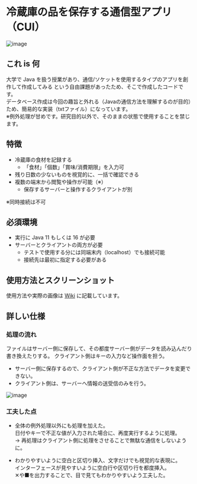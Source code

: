 # 冷蔵庫の品を保存する通信型アプリ（CUI）

![image](https://user-images.githubusercontent.com/73014392/230713467-10e13b07-972c-4057-9742-024ec44faf8e.png)

## これ is 何

大学で Java を扱う授業があり、通信/ソケットを使用するタイプのアプリを創作して作成してみる という自由課題があったため、そこで作成したコードです。  
データベース作成は今回の趣旨と外れる（Javaの通信方法を理解するのが目的）ため、簡易的な実装（txtファイル）になっています。  
※例外処理が甘めです。研究目的以外で、そのままの状態で使用することを禁じます。

## 特徴

- 冷蔵庫の食材を記録する
    - 「食材」「個数」「賞味/消費期限」を入力可
- 残り日数の少ないものを視覚的に、一括で確認できる
- 複数の端末から閲覧や操作が可能（※）
    - 保存するサーバーと操作するクライアントが別

※同時接続は不可

## 必須環境

- 実行に Java 11 もしくは 16 が必要
- サーバーとクライアントの両方が必要
    - テストで使用する分には同端末内（localhost）でも接続可能
    - 接続先は最初に指定する必要がある

## 使用方法とスクリーンショット

使用方法や実際の画像は [Wiki](https://github.com/Tsut-ps/fridge-net-java/wiki) に記載しています。

## 詳しい仕様

### 処理の流れ

ファイルはサーバー側に保存して、その都度サーバー側がデータを読み込んだり書き換えたりする。
クライアント側はキーの入力など操作面を担う。

- サーバー側に保存するので、クライアント側が不正な方法でデータを変更できない。
- クライアント側は、サーバーへ情報の送受信のみを行う。

![image](https://user-images.githubusercontent.com/73014392/230713758-037057dc-99e3-4872-9c6f-54cead97ac02.png)

### 工夫した点

- 全体の例外処理以外にも処理を加えた。  
    日付やキーで不正な値が入力された場合に、再度実行するように処理。  
    → 再処理はクライアント側に処理をさせることで無駄な通信をしないように。

- わかりやすいように空白と区切り挿入、文字だけでも視覚的な表現に。  
    インターフェースが見やすいように空白行や区切り行を都度挿入。  
    ✕や■を出力することで、目で見てもわかりやすいよう工夫した。
